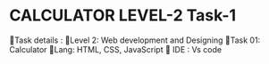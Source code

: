 # CALCULATOR LEVEL-2 Task-1
📌Task details :
📍Level 2: Web development and Designing 
📍Task 01: Calculator 
📍Lang: HTML, CSS, JavaScript 
📍 IDE : Vs code
